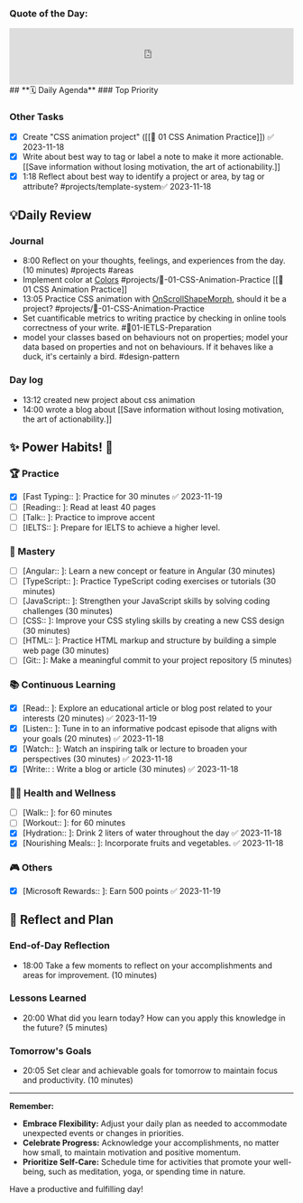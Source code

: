 ### **Quote of the Day:**
<iframe frameBorder="0" frameBorder="0" style="width:100%; height:100px" src="https://kwize.com/quote-of-the-day/embed/&txt=0&font=&color=000000&background=ffffff&fid=success"></iframe>
##  **🗓️ Daily Agenda** 
### Top Priority

### Other Tasks 
- [x] Create "CSS animation project" ([[🚀 01 CSS Animation Practice]]) ✅ 2023-11-18
- [x] Write about best way to tag or label a note to make it more actionable. [[Save information without losing motivation, the art of actionability.]]
- [x] 1:18 Reflect about best way to identify a project or area, by tag or attribute? #projects/template-system✅ 2023-11-18
## 💡Daily Review
### Journal
- 8:00 Reflect on your thoughts, feelings, and experiences from the day. (10 minutes) #projects #areas 
- Implement color at [Colors](https://www.instagram.com/reel/Czp7U6htHSK/?igshid=MTc4MmM1YmI2Ng==) #projects/🚀-01-CSS-Animation-Practice [[🚀 01 CSS Animation Practice]]
- 13:05 Practice CSS animation with [OnScrollShapeMorph](https://github.com/codrops/OnScrollShapeMorph), should it be a project? #projects/🚀-01-CSS-Animation-Practice 
- Set cuantificable metrics to writing practice by checking in online tools correctness of your write. #🚀01-IETLS-Preparation 
- model your classes based on behaviours not on properties; model your data based on properties and not on behaviours. If it behaves like a duck, it's certainly a bird. #design-pattern  
### Day log
- 13:12 created new project about css animation
- 14:00 wrote a blog about [[Save information without losing motivation, the art of actionability.]]


## **✨ Power Habits! 💪**

### 🏆 Practice
- [x] [Fast Typing:: ]: Practice for 30 minutes ✅ 2023-11-19
- [ ] [Reading:: ]: Read at least 40 pages 
- [ ] [Talk:: ]: Practice to improve accent
- [ ] [IELTS:: ]: Prepare for IELTS to achieve a higher level.

### 🚀 Mastery
- [ ] [Angular:: ]: Learn a new concept or feature in Angular (30 minutes)
- [ ] [TypeScript:: ]: Practice TypeScript coding exercises or tutorials (30 minutes)
- [ ] [JavaScript:: ]: Strengthen your JavaScript skills by solving coding challenges (30 minutes)
- [ ] [CSS:: ]: Improve your CSS styling skills by creating a new CSS design (30 minutes)
- [ ] [HTML:: ]: Practice HTML markup and structure by building a simple web page (30 minutes)
- [ ] [Git:: ]: Make a meaningful commit to your project repository (5 minutes)

### 📚 Continuous Learning
- [x] [Read:: ]: Explore an educational article or blog post related to your interests (20 minutes) ✅ 2023-11-19
- [x] [Listen:: ]: Tune in to an informative podcast episode that aligns with your goals (20 minutes) ✅ 2023-11-18
- [x] [Watch:: ]: Watch an inspiring talk or lecture to broaden your perspectives (30 minutes) ✅ 2023-11-18
- [x] [Write:: : Write a blog or article (30 minutes) ✅ 2023-11-18
### 🏃‍♀️ Health and Wellness
- [ ] [Walk:: ]: for 60 minutes
- [ ] [Workout:: ]: for 60 minutes
- [x] [Hydration:: ]: Drink 2 liters of water throughout the day ✅ 2023-11-18
- [x] [Nourishing Meals:: ]: Incorporate fruits and vegetables. ✅ 2023-11-18

### 🎮 Others
- [x] [Microsoft Rewards:: ]: Earn 500 points ✅ 2023-11-19

## **📝 Reflect and Plan**

### End-of-Day Reflection
- 18:00 Take a few moments to reflect on your accomplishments and areas for improvement. (10 minutes)
### Lessons Learned 
- 20:00 What did you learn today? How can you apply this knowledge in the future? (5 minutes)
### Tomorrow's Goals
- 20:05 Set clear and achievable goals for tomorrow to maintain focus and productivity. (10 minutes)


---
**Remember:**

- **Embrace Flexibility:** Adjust your daily plan as needed to accommodate unexpected events or changes in priorities.
- **Celebrate Progress:** Acknowledge your accomplishments, no matter how small, to maintain motivation and positive momentum.
- **Prioritize Self-Care:** Schedule time for activities that promote your well-being, such as meditation, yoga, or spending time in nature.

Have a productive and fulfilling day!